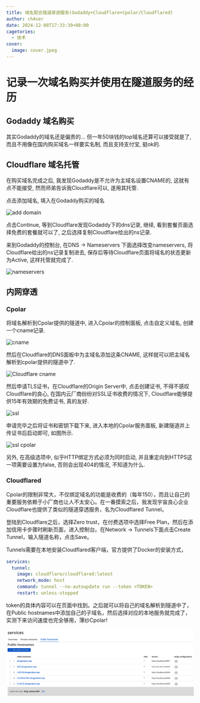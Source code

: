 ```yaml
---
title: 域名配合隧道穿透服务(Godaddy+Cloudflare+Cpolar/Cloudflared)
author: ch4ser
date: 2024-12-08T17:33:39+08:00
cagetories:
  - 技术
cover:
  image: cover.jpeg
---
```


# 记录一次域名购买并使用在隧道服务的经历

## Godaddy 域名购买

其实Godaddy的域名还是偏贵的... 但一年50块钱的top域名还算可以接受就是了, 而且不用像在国内购买域名一样要实名制, 而且支持支付宝, 挺ok的.

## Cloudflare 域名托管

在购买域名完成之后, 我发现Godaddy是不允许为主域名设置CNAME的, 这就有点不能接受, 然而师弟告诉我Cloudflare可以, 遂用其托管.

点击添加域名, 填入在Godaddy购买的域名

![add domain](./adddomain.png)

点击Continue, 等到Cloudflare发现Godaddy下的dns记录, 继续, 看到套餐页面选择免费的套餐就可以了, 之后选择复制Cloudflare给出的ns记录.

来到Godaddy的控制台, 在DNS -> Nameservers 下面选择改变nameservers, 将Cloudflare给出的ns记录复制进去, 保存后等待Cloudflare页面将域名的状态更新为Active, 这样托管就完成了.

![nameservers](./nameservers.png)

## 内网穿透

### Cpolar

将域名解析到Cpolar提供的隧道中, 进入Cpolar的控制面板, 点击自定义域名, 创建一个cname记录.

![cname](./cpolar-cname.png)

然后在Cloudflare的DNS面板中为主域名添加这条CNAME, 这样就可以把主域名解析到cpolar提供的隧道中了.

![Cloudflare cname](./cloudflare-cname.png)

然后申请TLS证书，在Cloudflare的Origin Server中, 点击创建证书, 不得不感叹Cloudflare的良心, 在国内云厂商纷纷对SSL证书收费的情况下, Cloudflare能够提供15年有效期的免费证书, 真的友好.

![ssl](./ssl.png)

申请完毕之后将证书和密钥下载下来, 进入本地的Cpolar服务面板, 新建隧道并上传证书后启动即可, 如图所示.

![ssl cpolar](./ssl-cpolar.png)

另外, 在高级选项中, 似乎HTTP绑定方式必须为同时启动, 并且重定向到HTTPS这一项需要设置为false, 否则会出现404的情况, 不知道为什么.

### Cloudflared

Cpolar的限制非常大，不仅绑定域名的功能是收费的（每年150），而且让自己的重要服务依赖于小厂商也让人不太安心。在一番摸索之后，我发现宇宙良心企业Cloudflare也提供了类似的隧道穿透服务，名为Cloudflared Tunnel。

登陆到Cloudflare之后，选择Zero trust，在付费选项中选择Free Plan，然后在添加信用卡步骤时刷新页面，进入控制台。在Network -> Tunnels下面点击Create Tunnel，输入隧道名称，点击Save。

Tunnels需要在本地安装Cloudflared客户端，官方提供了Docker的安装方式，

```yaml
services:
  tunnel:
    image: cloudflare/cloudflared:latest
    network_mode: host
    command: tunnel --no-autoupdate run --token <TOKEN>
    restart: unless-stopped
```


token的具体内容可以在页面中找到。之后就可以将自己的域名解析到隧道中了，在Public hostnames中添加自己的子域名，然后选择对应的本地服务就完成了，实测下来访问速度也完全够用，薄纱Cpolar!

![tunnels](./tunnels.png)
